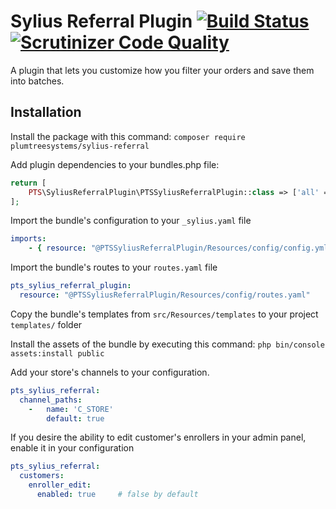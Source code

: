 # Sylius Referral Plugin [![Build Status](https://travis-ci.org/PlumTreeSystems/SyliusReferralPlugin.svg?branch=master)](https://travis-ci.org/PlumTreeSystems/SyliusReferralPlugin)[![Scrutinizer Code Quality](https://scrutinizer-ci.com/g/PlumTreeSystems/SyliusReferralPlugin/badges/quality-score.png?b=master)](https://scrutinizer-ci.com/g/PlumTreeSystems/SyliusReferralPlugin/?branch=master)

A plugin that lets you customize how you filter your orders and save them into batches.

## Installation

Install the package with this command: `composer require plumtreesystems/sylius-referral`

Add plugin dependencies to your bundles.php file:

```php
return [
    PTS\SyliusReferralPlugin\PTSSyliusReferralPlugin::class => ['all' => true],
];
```

Import the bundle's configuration to your `_sylius.yaml` file

```yaml
imports:
    - { resource: "@PTSSyliusReferralPlugin/Resources/config/config.yml" }
```

Import the bundle's routes to your `routes.yaml` file

```yaml
pts_sylius_referral_plugin:
  resource: "@PTSSyliusReferralPlugin/Resources/config/routes.yaml"
```

Copy the bundle's templates from `src/Resources/templates` to your project `templates/` folder

Install the assets of the bundle by executing this command: `php bin/console assets:install public`

Add your store's channels to your configuration.
```yaml
pts_sylius_referral:
  channel_paths:
    -   name: 'C_STORE'
        default: true
```
If you desire the ability to edit customer's enrollers in your admin panel, enable it in your configuration
```yaml
pts_sylius_referral:
  customers:
    enroller_edit:
      enabled: true     # false by default
```
